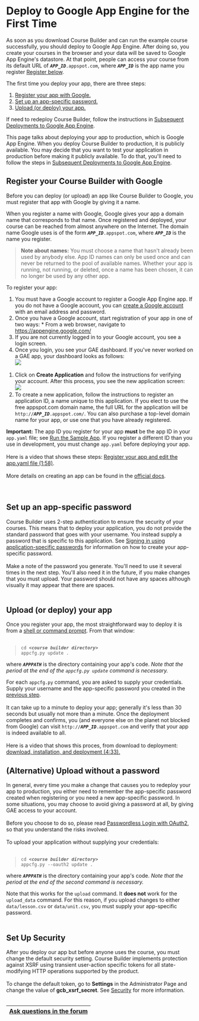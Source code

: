 <h1>Deploy to Google App Engine for the First Time </h1>



As soon as you download Course Builder and can run the example course successfully, you should deploy to Google App Engine. After doing so, you create your courses in the browser and your data will be saved to Google App Engine's datastore. At that point, people can access your course from its default URL of _**`APP_ID`**_`.appspot.com`, where  _**`APP_ID`**_ is the app name you register [Register below](#Register_your_app_with_Google.md).

The first time you deploy your app, there are three steps:

  1. [Register your app with Google.](#Register_your_app_(course)_with_Google.md)
  1. [Set up an app-specific password.](#Set_up_an_app-specific_password.md)
  1. [Upload (or deploy) your app.](#Upload_(or_deploy)_your_app.md)

If need to redeploy Course Builder, follow the instructions in [Subsequent Deployments to Google App Engine](DeployAgain.md).

This page talks about deploying your app to production, which is Google App Engine. When you deploy Course Builder to production, it is publicly available. You may decide that you want to test your application in production before making it publicly available. To do that, you'll need to follow the steps in [Subsequent Deployments to Google App Engine](DeployAgain.md).

## Register your Course Builder with Google ##
Before you can deploy (or upload) an app like Course Builder to Google, you must register that app with Google by giving it a name.

When you register a name with Google, Google gives your app a domain name that corresponds to that name. Once registered and deployed, your course can be reached from almost anywhere on the Internet. The domain name Google uses is of the form _**`APP_ID`**_`.appspot.com`, where _**`APP_ID`**_ is the name you register.

> <b>Note about names:</b> You must choose a name that hasn't already been used by anybody else.  App ID names can only be used once and can never be returned to the pool of available names. Whether your app is running, not running, or deleted, once a name has been chosen, it can no longer be used by any other app.

To register your app:

  1. You must have a Google account to register a Google App Engine app. If you do not have a Google account, you can [create a Google account](https://www.google.com/settings/account) with an email address and password.
  1. Once you have a Google account, start registration of your app in one of two ways:
    * From a web  browser, navigate to https://appengine.google.com/
  1. If you are not currently logged in to your Google account, you see a login screen.
  1. Once you login, you see your GAE dashboard. If you've never worked on a GAE app, your dashboard looks as follows:<br> <img src='http://wiki.course-builder.googlecode.com/git/images/dashboard.png' />
<ol><li>Click on <b>Create Application</b> and follow the instructions for verifying your account. After this process, you see the new application screen:<br> <img src='http://wiki.course-builder.googlecode.com/git/images/new-application.png' />
</li><li>To create a new application, follow the instructions to register an application ID, a name unique to this application. If you elect to use the free appspot.com domain name, the full URL for the application will be <code>http://</code><i><b><code>APP_ID</code></b></i><code>.appspot.com/</code>. You can also purchase a top-level domain name for your app, or use one that you have already registered.</li></ol>


<b>Important:</b> The app ID you register for your app <b>must</b> be the app ID in your <code>app.yaml</code> file; see <a href='GetCode#2._Decide_on_a_name_for_your_app.md'>Run the Sample App</a>. If you register a different ID than you use in development, you must change <code>app.yaml</code> before deploying your app.<br>
<br>
Here is a video that shows these steps: <a href='http://www.youtube.com/watch?v=_xpnfrqjuKU&feature=share&list=PLbTy14-ZMIDJGS1XLdYj3Nzrhfd6EDWJC'>Register your app and edit the app.yaml file (1:58)</a>.<br>
<br>
More details on creating an app can be found in the <a href='https://developers.google.com/appengine/docs/python/gettingstartedpython27/uploading'>official docs</a>.<br>
<br>
<br>
<h2>Set up an app-specific password</h2>

Course Builder uses 2-step authentication to ensure the security of your courses. This means that to deploy your application, you do not provide the standard password that goes with your username. You instead supply a password that is specific to this application. See <a href='http://support.google.com/accounts/bin/answer.py?hl=en&answer=185833'>Signing in using application-specific passwords</a> for information on how to create your app-specific password.<br>
<br>
Make a note of the password you generate. You'll need to use it several times in the next step. You'll also need it in the future, if you make changes that you must upload. Your password should not have any spaces although visually it may appear that there are spaces.<br>
<br>
<h2>Upload (or deploy) your app</h2>
Once you register your app, the most straightforward way to deploy it is from a <a href='http://code.google.com/p/gcb-x-03141590/wiki/FAQ#What%27s_a_%22shell_or_command_prompt%22?'>shell or command prompt</a>. From that window:<br>
<br>
<blockquote><code>cd </code><i><b><code>&lt;course builder directory&gt;</code></b></i><br>
<code>appcfg.py update .</code><br></blockquote>

where <i><b><code>APPPATH</code></b></i> is the directory containing your app's code. <i>Note that the period at the end of the <code>appcfg.py update</code> command is necessary.</i>

For each <code>appcfg.py</code> command, you are asked to supply your credentials. Supply your username and the app-specific password you created in the <a href='#Set_up_an_app-specific_password.md'>previous step</a>.<br>
<br>
It can take up to a minute to deploy your app; generally it's less than 30 seconds but usually not more than a minute. Once the deployment completes and confirms, you (and everyone else on the planet not blocked from Google) can visit <code>http://</code><i><b><code>APP_ID</code></b></i><code>.appspot.com</code> and verify that your app is indeed available to all.<br>
<br>
Here is a video that shows this proces, from download to deployment: <a href='http://www.youtube.com/watch?v=OtVd1komyGY&list=PLbTy14-ZMIDJGS1XLdYj3Nzrhfd6EDWJC'>download, installation, and deployment (4:33).</a>

<h2>(Alternative) Upload without a password</h2>

In general, every time you make a change that causes you to redeploy your app to production, you either need to remember the app-specific password created when registering or you need a new app-specific password. In some situations, you may choose to avoid giving a password at all, by giving GAE access to your account.<br>
<br>
Before you choose to do so, please read <a href='https://developers.google.com/appengine/docs/python/tools/uploadinganapp#oauth'>Passwordless Login with OAuth2</a>, so that you understand the risks involved.<br>
<br>
To upload your application without supplying your credentials:<br>
<br>
<blockquote><code>cd </code><i><b><code>&lt;course builder directory&gt;</code></b></i><br>
<code>appcfg.py --oauth2 update .</code></blockquote>

where <i><b><code>APPPATH</code></b></i> is the directory containing your app's code. <i>Note that the period at the end of the second command is necessary.</i>

Note that this works for the <code>upload</code> command. It <b>does not</b> work for the <code>upload_data</code> command. For this reason, if you upload changes to either <code>data/lesson.csv</code> or <code>data/unit.csv</code>, you must supply your app-specific password.<br>
<br>
<h2>Set Up Security</h2>
After you deploy our app but before anyone uses the course, you must change the default security setting. Course Builder implements protection against XSRF using transient user-action specific tokens for all state-modifying HTTP operations supported by the product.<br>
<br>
To change the default token, go to <b>Settings</b> in the Administrator Page and change the value of <b>gcb_xsrf_secret</b>. See <a href='AdminPage#Security.md'>Security</a> for more information.<br>
<br>
<table><thead><th> <a href='https://groups.google.com/forum/?fromgroups#!categories/course-builder-forum/customize-and-deploy-course-builder-code'>Ask questions in the forum</a> </th></thead><tbody>
